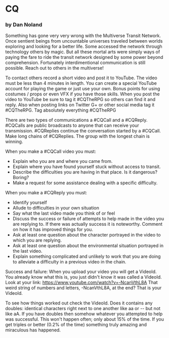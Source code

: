 # CQ
### by Dan Noland 

Something has gone very very wrong with the Multiverse Transit
Network. Once sentient beings from uncountable universes traveled
between worlds exploring and looking for a better life. Some accessed
the network through technology others by magic. But all these mortal
arts were simply ways of paying the fare to ride the transit network
designed by some power beyond comprehension. Fortunately
interdimentional communication is still possible. Reach out to others
in the multiverse!

To contact others record a short video and post it to YouTube. The
video must be less than 4 minutes in length. You can create a special
YouTube account for playing the game or just use your own. Bonus
points for using costumes / props or even VFX if you have those
skills. When you post the video to YouTube be sure to tag it #CQTheRPG
so others can find it and reply. Also when posting links on Twitter G+
or other social media tag it #CQTheRPG. Tag absolutely everything
#CQTheRPG

There are two types of communications a #CQCall and a #CQReply. #CQCalls
are public broadcasts to anyone that can receive your
transmission. #CQReplies continue the conversation started by a
#CQCall. Make long chains of #CQReplies. The group with the longest
chain is winning.

When you make a #CQCall video you must:
* Explain who you are and where you came from.
* Explain where you have found yourself stuck without access to transit.
* Describe the difficulties you are having in that place. Is it
dangerous? Boring?
* Make a request for some assistance dealing with a specific difficulty. 

When you make a #CQReply you must:
* Identify yourself
* Allude to difficulties in your own situation
* Say what the last video made you think of or feel
* Discuss the success or failure of attempts to help made in the
video you are replying to. If there was actually success it is
noteworthy. Comment on how it has improved things for you.
* Ask at least one question about the character portrayed in the video
to which you are replying.  
* Ask at least one question about the environmental situation
portrayed in the last video.
* Explain something complicated and unlikely to work that you are
doing to alleviate a difficulty in a previous video in the chain. 

Success and failure:
When you upload your video you will get a VideoId. You already know
what this is, you just didn't know it was called a VideoId. Look at
your link:
https://www.youtube.com/watch?v=-NcanVthL8A
That weird string of numbers and letters, -NcanVthL8A, at the end?
That is your VideoId. 

To see how things worked out check the VideoId. Does it contains any
doubles: identical characters right next to one another like aa or --
but not like aA. If you have doubles then somehow whatever you
attempted to help was successful. This won't happen often; only about 15%
of the time. If you get triples or better (0.2% of the time)
something truly amazing and miraculous has happened. 

